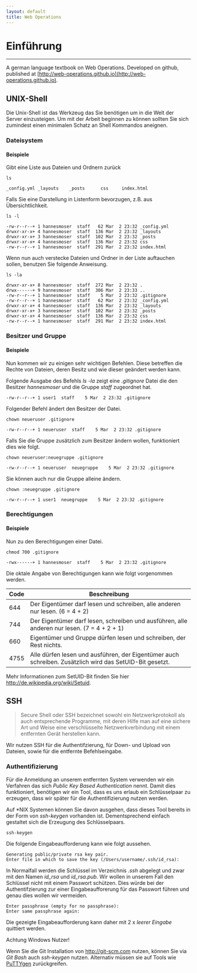 ```yaml
---
layout: default
title: Web Operations
---
```


# Einführung
---

A german language textbook on Web Operations. Developed on github,
published at [http://web-operations.github.io](http://web-operations.github.io).

## UNIX-Shell
Die Unix-Shell ist das Werkzeug das Sie benötigen um in die Welt der Server
einzusteigen. Um mit der Arbeit beginnen zu können sollten Sie sich zumindest
einen minimalen Schatz an Shell Kommandos aneignen.


### Dateisystem
#### Beispiele
Gibt eine Liste aus Dateien und Ordnern zurück

    ls

    _config.yml	_layouts	_posts		css		index.html

Falls Sie eine Darstellung in Listenform bevorzugen, z.B. aus Übersichtlichkeit.

    ls -l

    -rw-r--r--+ 1 hannesmoser  staff   62 Mar  2 23:32 _config.yml
    drwxr-xr-x+ 4 hannesmoser  staff  136 Mar  2 23:32 _layouts
    drwxr-xr-x+ 3 hannesmoser  staff  102 Mar  2 23:32 _posts
    drwxr-xr-x+ 4 hannesmoser  staff  136 Mar  2 23:32 css
    -rw-r--r--+ 1 hannesmoser  staff  291 Mar  2 23:32 index.html

Wenn nun auch verstecke Dateien und Ordner in der Liste auftauchen sollen,
benutzen Sie folgende Anweisung.

    ls -la

    drwxr-xr-x+ 8 hannesmoser  staff  272 Mar  2 23:32 .
    drwx------+ 9 hannesmoser  staff  306 Mar  2 23:33 ..
    -rw-r--r--+ 1 hannesmoser  staff    5 Mar  2 23:32 .gitignore
    -rw-r--r--+ 1 hannesmoser  staff   62 Mar  2 23:32 _config.yml
    drwxr-xr-x+ 4 hannesmoser  staff  136 Mar  2 23:32 _layouts
    drwxr-xr-x+ 3 hannesmoser  staff  102 Mar  2 23:32 _posts
    drwxr-xr-x+ 4 hannesmoser  staff  136 Mar  2 23:32 css
    -rw-r--r--+ 1 hannesmoser  staff  291 Mar  2 23:32 index.html

### Besitzer und Gruppe
#### Beispiele
Nun kommen wir zu einigen sehr wichtigen Befehlen. Diese betreffen die Rechte
von Dateien, deren Besitz und wie dieser geändert werden kann.

Folgende Ausgabe des Befehls *ls -la* zeigt eine *.gitignore* Datei die den
Besitzer *hannesmoser* und die Gruppe *staff* zugeordnet hat.

    -rw-r--r--+ 1 user1  staff    5 Mar  2 23:32 .gitignore

Folgender Befehl ändert den Besitzer der Datei.

    chown neueruser .gitignore

    -rw-r--r--+ 1 neueruser  staff    5 Mar  2 23:32 .gitignore

Falls Sie die Gruppe zusätzlich zum Besitzer ändern wollen, funktioniert dies wie folgt.

    chown neueruser:neuegruppe .gitignore

    -rw-r--r--+ 1 neueruser  neuegruppe    5 Mar  2 23:32 .gitignore

Sie können auch nur die Gruppe alleine ändern.

    chown :neuegruppe .gitignore

    -rw-r--r--+ 1 user1  neuegruppe    5 Mar  2 23:32 .gitignore

### Berechtigungen
#### Beispiele

Nun zu den Berechtigungen einer Datei.

    chmod 700 .gitignore

    -rwx------+ 1 hannesmoser  staff    5 Mar  2 23:32 .gitignore

Die oktale Angabe von Berechtigungen kann wie folgt vorgenommen werden.


| Code          | Beschreibung                                                                                               |
| ------------- | ---------------------------------------------------------------------------------------------------------- |
| 644           | Der Eigentümer darf lesen und schreiben, alle anderen nur lesen. (6 = 4 + 2)                               |
| 744           | Der Eigentümer darf lesen, schreiben und ausführen, alle anderen nur lesen. (7 = 4 + 2 + 1)                |
| 660           | Eigentümer und Gruppe dürfen lesen und schreiben, der Rest nichts.                                         |
| 4755          | Alle dürfen lesen und ausführen, der Eigentümer auch schreiben. Zusätzlich wird das SetUID-Bit gesetzt.    |

Mehr Informationen zum SetUID-Bit finden Sie hier http://de.wikipedia.org/wiki/Setuid.

## SSH

> Secure Shell oder SSH bezeichnet sowohl ein Netzwerkprotokoll als auch entsprechende Programme, mit deren Hilfe man auf eine sichere Art und Weise eine verschlüsselte Netzwerkverbindung mit einem entfernten Gerät herstellen kann.

Wir nutzen SSH für die Authentifzierung, für Down- und Upload von Dateien, sowie
für die entfernte Befehlseingabe.

### Authentifizierung
Für die Anmeldung an unserem entfernten System verwenden wir ein Verfahren das
sich *Public Key Based Authentication* nennt. Damit dies funktioniert, benötigen
wir ein Tool, dass es uns erlaub ein Schlüsselpaar zu erzeugen, dass wir später
für die Authentifizierung nutzen werden.

Auf *NIX Systemen können Sie davon ausgehen, dass dieses Tool bereits in der
Form von *ssh-keygen* vorhanden ist. Dementsprechend einfach gestaltet sich die
Erzeugung des Schlüsselpaars.

    ssh-keygen

Die folgende Eingabeaufforderung kann wie folgt aussehen.

    Generating public/private rsa key pair.
    Enter file in which to save the key (/Users/username/.ssh/id_rsa):

In Normalfall werden die Schlüssel im Verzeichnis *.ssh* abgelegt und zwar
mit den Namen *id_rsa* und *id_rsa.pub*. Wir wollen in unserem Fall den
Schlüssel nicht mit einem Passwort schützen. Dies würde bei der Authentifzierung
zur einer Eingabeaufforerung für das Passwort führen und genau dies wollen
wir vermeiden.

    Enter passphrase (empty for no passphrase):
    Enter same passphrase again:

Die gezeigte Eingabeaufforderung kann daher mit 2 x *leerer Eingabe* quittiert werden.

Achtung Windows Nutzer!

Wenn Sie die Git Installation von http://git-scm.com nutzen, können Sie via
*Git Bash* auch *ssh-keygen* nutzen. Alternativ müssen sie auf Tools wie
[PuTTYgen](http://www.chiark.greenend.org.uk/~sgtatham/putty/download.html)
zurückgreifen.
